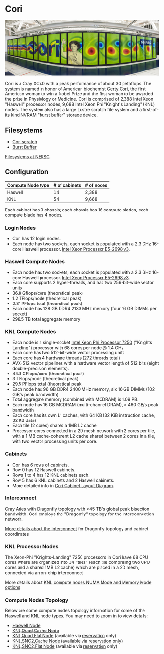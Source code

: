 # Cori

<a name="Cori_panorama"></a>
![Cori_panorama](images/cori-panorama-1997x723.jpg)

Cori is a Cray XC40 with a peak performance of about 30 petaflops.
The system is named in honor of American
biochemist [Gerty Cori](https://en.wikipedia.org/wiki/Gerty_Cori), the
first American woman to win a Nobel Prize and the first woman to be
awarded the prize in Physiology or Medicine. Cori is comprised of
2,388 Intel Xeon "Haswell" processor nodes, 9,688 Intel Xeon Phi
"Knight's Landing" (KNL) nodes. The system also has a large Lustre
scratch file system and a first-of-its kind NVRAM "burst buffer"
storage device.

## Filesystems

* [Cori scratch](../../filesystems/cori-scratch.md)
* [Burst Buffer](../../filesystems/cori-burst-buffer.md)

[Filesystems at NERSC](../../filesystems/index.md)

## Configuration

| Compute Node type | # of cabinets | # of nodes |
|-------------------|---------------|------------|
| Haswell           | 14            | 2,388      |
| KNL               | 54            | 9,668      |

Each cabinet has 3 chassis; each chassis has 16 compute blades, each
compute blade has 4 nodes.

### Login Nodes

* Cori has 12 login nodes. 
* Each node has two sockets, each socket is populated with a
  2.3 GHz 16-core Haswell processor.
  [Intel Xeon Processor E5-2698 v3](https://ark.intel.com/products/81060/Intel-Xeon-Processor-E5-2698-v3-40M-Cache-2_30-GHz).


### Haswell Compute Nodes

* Each node has two sockets, each socket is populated with a
  2.3 GHz 16-core Haswell processor.
  [Intel Xeon Processor E5-2698 v3](https://ark.intel.com/products/81060/Intel-Xeon-Processor-E5-2698-v3-40M-Cache-2_30-GHz).
* Each core supports 2 hyper-threads, and has two 256-bit-wide vector
  units
* 36.8 Gflops/core (theoretical peak)
* 1.2 TFlops/node (theoretical peak)
* 2.81 PFlops total (theoretical peak)
* Each node has 128 GB DDR4 2133 MHz memory (four 16 GB DIMMs per
  socket)
* 298.5 TB total aggregate memory

### KNL Compute Nodes

* Each node is a single-socket
  [Intel Xeon Phi Processor 7250](http://ark.intel.com/products/94035/Intel-Xeon-Phi-Processor-7250-16GB-1_40-GHz-68-core) ("Knights Landing") processor with 68 cores per node @ 1.4 GHz
* Each core has two 512-bit-wide vector processing units
* Each core has 4 hardware threads (272 threads total)
* AVX-512 vector pipelines with a hardware vector length of 512 bits (eight double-precision elements).
* 44.8 GFlops/core (theoretical peak)
* 3 TFlops/node (theoretical peak)
* 29.5 PFlops total (theoretical peak)
* Each node has 96 GB DDR4 2400 MHz memory, six 16 GB DIMMs (102 GiB/s
  peak bandwidth)
* Total aggregate memory (combined with MCDRAM) is 1.09 PB.
* Each node has 16 GB MCDRAM (multi-channel DRAM), > 460 GB/s peak
  bandwidth
* Each core has its own L1 caches, with 64 KB (32 KiB instruction
  cache, 32 KB data)
* Each tile (2 cores) shares a 1MB L2 cache
* Processor cores connected in a 2D mesh network with 2 cores per tile, with a 1 MB cache-coherent L2 cache shared between 2 cores in a tile, with two vector processing units per core.

### Cabinets

* Cori has 6 rows of cabinets. 
* Row 0 has 12 Haswell cabinets. 
* Rows 1 to 4 has 12 KNL cabinets each.
* Row 5 has 6 KNL cabinets and 2 Haswell cabinets. 
* More detailed info in [Cori Cabinet Layout Diagram](images/cori-cabinets-layout.jpg).

### Interconnect

Cray Aries with Dragonfly topology with >45 TB/s global peak bisection
bandwidth. Cori employs the "Dragonfly" topology for the interconnection network.  

[More details about the interconnect](interconnect/index.md) for Dragonfly topology and cabinet coordinates

### KNL Processor Nodes

The Xeon-Phi "Knights-Landing" 7250 processors in Cori have 68 CPU cores where are organized into 34 "tiles" (each tile comprising two CPU cores and a shared 1MB L2 cache) which are placed in a 2D mesh, connected via an on-chip interconnect 

More details about [KNL compute nodes NUMA Mode and Memory Mode options](knl_modes/index.md) 

### Compute Nodes Topology

Below are some compute nodes topology information for some of the Haswell and KNL node types.  You may need to zoom in to view details:

* [Haswell Node](images/haswell_node.png) 
* [KNL,Quad,Cache Node](images/knl_quad_cache_node.png)
* [KNL,Quad,Flat Node](images/knl_quad_flat_node.png)  (available via [reservation](https://www.nersc.gov/users/computational-systems/queues/reservation-form/) only)
* [KNL,SNC2,Cache Node](images/knl_snc2_cache_node.png) (available via [reservation](https://www.nersc.gov/users/computational-systems/queues/reservation-form/) only)
* [KNL,SNC2,Flat Node](images/knl_snc2_flat_node.png) (available via [reservation](https://www.nersc.gov/users/computational-systems/queues/reservation-form/) only)

